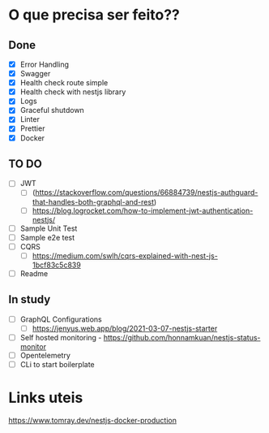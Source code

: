 # O que precisa ser feito??

## Done
- [X] Error Handling
- [X] Swagger
- [X] Health check route simple
- [X] Health check with nestjs library
- [X] Logs
- [X] Graceful shutdown 
- [X] Linter
- [X] Prettier
- [X] Docker

## TO DO
- [ ] JWT
  - [ ] (https://stackoverflow.com/questions/66884739/nestjs-authguard-that-handles-both-graphql-and-rest)
  - [ ] https://blog.logrocket.com/how-to-implement-jwt-authentication-nestjs/
- [ ] Sample Unit Test
- [ ] Sample e2e test
- [ ] CQRS
  - [ ] https://medium.com/swlh/cqrs-explained-with-nest-js-1bcf83c5c839
- [ ] Readme

## In study
- [ ] GraphQL Configurations
  - [ ] https://jenyus.web.app/blog/2021-03-07-nestjs-starter
- [ ] Self hosted monitoring - https://github.com/honnamkuan/nestjs-status-monitor
- [ ] Opentelemetry
- [ ] CLi to start boilerplate

# Links uteis

https://www.tomray.dev/nestjs-docker-production
